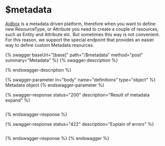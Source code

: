 # $metadata

[Aidbox](https://www.health-samurai.io/aidbox) is a metadata driven platform, therefore when you want to define new ResourceType, or Attribute you need to create a couple of resources, such as Entity and Attribute etc. But sometimes this way is not convenient. For this reason, we support the special endpoint that provides an easier way to define custom Metadata resources.

{% swagger baseUrl="[base]" path="/$metadata" method="post" summary="Metadata" %}
{% swagger-description %}

{% endswagger-description %}

{% swagger-parameter in="body" name="definitions" type="object" %}
Metadata object
{% endswagger-parameter %}

{% swagger-response status="200" description="Result of metadata expand" %}
```
```
{% endswagger-response %}

{% swagger-response status="422" description="Explain of errors" %}
```
```
{% endswagger-response %}
{% endswagger %}
